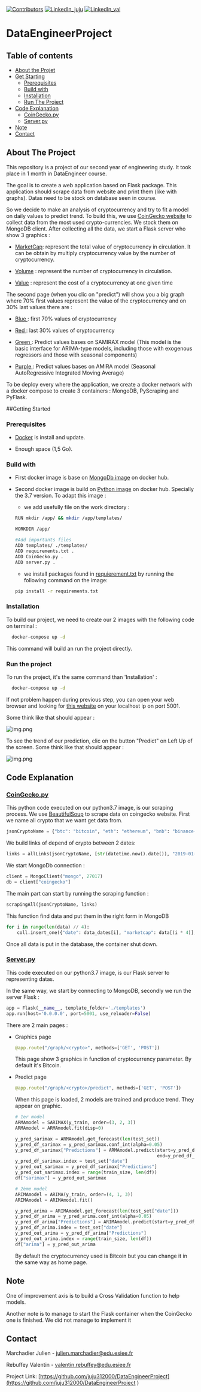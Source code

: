 [![Contributors][contributors-shield]](https://github.com/juju312000/DataEngineerProject/graphs/contributors)
[![LinkedIn_juju][linkedin-shield]](https://linkedin.com/in/jmarchadier)
[![LinkedIn_val][linkedin-shield]](https://linkedin.com/in/valentin-rebuffey-2b34aa22a)

# DataEngineerProject

## Table of contents
* [About the Projet](#About-the-Project)
* [Get Starting](#Get-Strating)
  * [Prerequisites](#Prerequisites)
  * [Build with](#Build-with)
  * [Installation](#Installation)
  * [Run The Project](#Run-the-project)
* [Code Explanation](#Code-Explanation)
  * [CoinGecko.py](#Coingecko.py)
  * [Server.py](#[Server.py](server.py))
* [Note](#Note)
* [Contact](#contact) 

## About The Project

This repository is a project of our second year of engineering study.
It took place in 1 month in DataEngineer course.

The goal is to create a web application based on Flask package.
This application should scrape data from website and print them (like with graphs).
Datas need to be stock on database seen in course.

So we decide to make an analysis of cryptocurrency and try to fit a model on daily values to predict trend.
To build this, we use [CoinGecko website](https://www.coingecko.com) to collect data from the most used crypto-currencies.
We stock them on MongoDB client.
After collecting all the data, we start a Flask server who show 3 graphics :

* <u>MarketCap</u>: represent the total value of cryptocurrency in circulation. It can be obtain by multiply cryptocurrency value by the number of cryptocurrency.


* <u>Volume</u> : represent the number of cryptocurrency in circulation.


* <u>Value</u> : represent the cost of a cryptocurrency at one given time

The second page (when you clic on "predict") will show you a big graph where 70% first values represent the value of the cryptocurrency and on 30% last values there are :

* <u> Blue </u> : first 70% values of cryptocurrency 


* <u> Red </u>  : last 30% values of cryptocurrency


* <u> Green </u> : Predict values bases on SAMIRAX model (This model is the basic interface for ARIMA-type models, including those with exogenous regressors and those with seasonal components)


* <u> Purple </u> : Predict values bases on AMIRA model (Seasonal AutoRegressive Integrated Moving Average)

To be deploy every where the application, we create a docker network with a docker compose to create 3 containers : MongoDB, PyScraping
and PyFlask.

##Getting Started
### Prerequisites

* <u>Docker</u> is install and update.


* Enough space (1,5 Go).

### Build with

* First docker image is base on [MongoDb image](https://hub.docker.com/_/mongo) on docker hub.


* Second docker image is build on [Python image](https://hub.docker.com/_/python) on docker hub. Specially the 3.7 version. To adapt this image :
  * we add usefully file on the work directory :
  ```bash
  RUN mkdir /app/ && mkdir /app/templates/

  WORKDIR /app/

  #Add importants files
  ADD templates/ ./templates/
  ADD requirements.txt .
  ADD CoinGecko.py .
  ADD server.py .
  ```
  * we install packages found in [requierement.txt](requirements.txt) by running the following command on the image: 
  ```bash
  pip install -r requirements.txt
    ```
  

### Installation 

To build our project, we need to create our 2 images with the following code on terminal :

```sh
  docker-compose up -d
  ```
This command will build an run the project directly.

### Run the project

To run the project, it's the same command than 'Installation' : 
```sh
  docker-compose up -d
  ```

If not problem happen during previous step, you can open your web browser and looking for [this website](http://localhost:5001/) on your localhost ip on port 5001.

Some think like that should appear : 

![img.png](data/home.png)

To see the trend of our prediction, clic on the button "Predict" on Left Up of the screen.
Some think like that should appear :

![img.png](data/prediction.png)

## Code Explanation 
### [CoinGecko.py](CoinGecko.py)

This python code executed on our python3.7 image, is our scraping process. 
We use [BeautifulSoup](https://www.crummy.com/software/BeautifulSoup/) to scrape data on coingecko website.
First we name all crypto that we want get data from.

```python
jsonCryptoName = {"btc": "bitcoin", "eth": "ethereum", "bnb": "binance-coin", "ada": "cardano", "sol": "solana"}
```
We build links of depend of crypto between 2 dates: 
```python
links = allLinks(jsonCryptoName, [str(datetime.now().date()), "2019-01-28"])
```
We start MongoDb connection :
```python
client = MongoClient("mongo", 27017)
db = client["coingecko"]
 ```

The main part can start by running the scraping function :
```python
scrapingAll(jsonCryptoName, links)
```
This function find data and put them in the right form in MongoDB
```python
for i in range(len(data) // 4):
    coll.insert_one({"date": data_dates[i], "marketcap": data[(i * 4)], "volume": data[(i * 4) + 1],"open": data[(i * 4) + 2],"close": data[(i * 4) + 3]})
```

Once all data is put in the database, the container shut down.

### [Server.py](server.py)

This code executed on our python3.7 image, is our Flask server to representing datas.

In the same way, we start by connecting to MongoDB, secondly we run the server Flask :
```python
app = Flask(__name__, template_folder='./templates')
app.run(host='0.0.0.0', port=5001, use_reloader=False)
```

There are 2 main pages :

* Graphics page 
    ```python
    @app.route("/graph/<crypto>", methods=['GET', 'POST'])
    ```
  This page show 3 graphics in function of cryptocurrency parameter. By default it's Bitcoin.

* Predict page 
    ```python
    @app.route("/graph/<crypto>/predict", methods=['GET', 'POST'])
    ```
  When this page is loaded, 2 models are trained and produce trend. They appear on graphic.
    ```python
    # 1er model
    ARMAmodel = SARIMAX(y_train, order=(3, 2, 3))
    ARMAmodel = ARMAmodel.fit(disp=0)

    y_pred_sarimax = ARMAmodel.get_forecast(len(test_set))
    y_pred_df_sarimax = y_pred_sarimax.conf_int(alpha=0.05)
    y_pred_df_sarimax["Predictions"] = ARMAmodel.predict(start=y_pred_df_sarimax.index[0],
                                                         end=y_pred_df_sarimax.index[-1])
    y_pred_df_sarimax.index = test_set["date"]
    y_pred_out_sarimax = y_pred_df_sarimax["Predictions"]
    y_pred_out_sarimax.index = range(train_size, len(df))
    df["sarimax"] = y_pred_out_sarimax

    # 2ème model
    ARIMAmodel = ARIMA(y_train, order=(4, 1, 3))
    ARIMAmodel = ARIMAmodel.fit()

    y_pred_arima = ARIMAmodel.get_forecast(len(test_set["date"]))
    y_pred_df_arima = y_pred_arima.conf_int(alpha=0.05)
    y_pred_df_arima["Predictions"] = ARIMAmodel.predict(start=y_pred_df_arima.index[0], end=y_pred_df_arima.index[-1])
    y_pred_df_arima.index = test_set["date"]
    y_pred_out_arima = y_pred_df_arima["Predictions"]
    y_pred_out_arima.index = range(train_size, len(df))
    df["arima"] = y_pred_out_arima
    ```
    By default the cryptocurrency used is Bitcoin but you can change it in the same way as home page.

## Note

One of improvement axis is to build a Cross Validation function to help models.

Another note is to manage to start the Flask container when the CoinGecko one is finished. We did not manage to implement it


## Contact

Marchadier Julien - julien.marchadier@edu.esiee.fr

Rebuffey Valentin - valentin.rebuffey@edu.esiee.fr

Project Link: [https://github.com/juju312000/DataEngineerProject](https://github.com/juju312000/DataEngineerProject )

<!-- MARKDOWN LINKS & IMAGES -->
[contributors-shield]: https://img.shields.io/github/contributors/juju312000/DataEngineerProject.svg?style=for-the-badge
[linkedin-shield]: https://img.shields.io/badge/-LinkedIn-black.svg?style=for-the-badge&logo=linkedin&colorB=555
